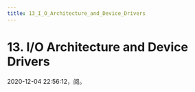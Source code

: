 ```yaml
---
title: 13_I_O_Architecture_and_Device_Drivers
---
```


# 13. I/O Architecture and Device Drivers

2020-12-04 22:56:12，阅。